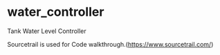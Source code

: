 # water_controller
Tank Water Level Controller

Sourcetrail is used for Code walkthrough.(https://www.sourcetrail.com/)

